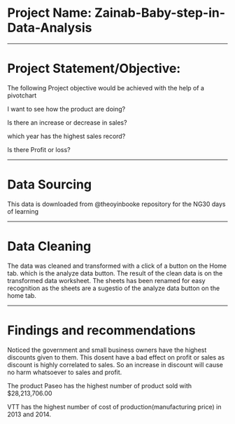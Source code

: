 
# Project Name: Zainab-Baby-step-in-Data-Analysis
-----
# Project Statement/Objective: 
The following Project objective would be achieved with the help of a pivotchart

I want to see how the product are doing?

Is there an increase or decrease in sales?

which year has the highest sales record?

Is there Profit or loss?

-----
# Data Sourcing 
This data is downloaded from @theoyinbooke repository for the NG30 days of learning


-----
# Data Cleaning 
The data was cleaned and transformed with a click of a button on the Home tab. which is the analyze data button. The result of the clean data is on the transformed data worksheet. The sheets has been renamed for easy recognition as the sheets are a sugestio of the analyze data button on the home tab.

----
# Findings and recommendations
Noticed the government and small business owners have the highest discounts given to them. This dosent have a bad effect on profit or sales as discount is highly correlated to sales. So an increase in discount will cause no harm whatsoever to sales and profit.

The product Paseo has the highest number of product sold with  $28,213,706.00 

VTT has the highest number of cost of production(manufacturing price) in 2013 and 2014.
